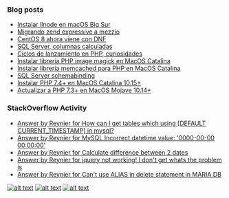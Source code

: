 ### Blog posts
<!-- BLOG-POST-LIST:START -->
- [Instalar llnode en macOS Big Sur](http://scriptinside.blogspot.com/2021/04/instalar-llnode-en-macos-big-sur.html)
- [Migrando zend expressive a mezzio](http://scriptinside.blogspot.com/2020/04/migrando-zend-expressive-mezzio.html)
- [CentOS 8 ahora viene con DNF](http://scriptinside.blogspot.com/2020/02/centos-8-ahora-viene-con-dnf.html)
- [SQL Server, columnas calculadas](http://scriptinside.blogspot.com/2020/02/sql-server-columnas-calculadas.html)
- [Ciclos de lanzamiento en PHP, curiosidades](http://scriptinside.blogspot.com/2020/02/ciclos-de-lanzamiento-en-php.html)
- [Instalar libreria PHP image magick en MacOS Catalina](http://scriptinside.blogspot.com/2020/02/instalar-libreria-php-image-magick-en.html)
- [Instalar librería memcached para PHP en MacOS Catalina](http://scriptinside.blogspot.com/2020/02/instalar-libreria-memcached-para-php-en.html)
- [SQL Server schemabinding](http://scriptinside.blogspot.com/2020/02/sql-server-schemabinding.html)
- [Instalar PHP 7.4+ en MacOS Catalina 10.15+](http://scriptinside.blogspot.com/2020/02/instalar-php-74-en-macos-catalina-1015.html)
- [Actualizar a PHP 7.3+ en MacOS Mojave 10.14+](http://scriptinside.blogspot.com/2019/07/actualizar-php-73-en-macos-mojave-1014.html)
<!-- BLOG-POST-LIST:END -->

### StackOverflow Activity
<!-- STACKOVERFLOW:START -->
- [Answer by Reynier for How can I get tables which using [DEFAULT CURRENT_TIMESTAMP] in mysql?](https://stackoverflow.com/questions/67802462/how-can-i-get-tables-which-using-default-current-timestamp-in-mysql/67802596#67802596)
- [Answer by Reynier for MySQL Incorrect datetime value: &#39;0000-00-00 00:00:00&#39;](https://stackoverflow.com/questions/35565128/mysql-incorrect-datetime-value-0000-00-00-000000/62444748#62444748)
- [Answer by Reynier for Calculate difference between 2 dates](https://stackoverflow.com/questions/60060338/calculate-difference-between-2-dates/60061116#60061116)
- [Answer by Reynier for jquery not working! I don&#39;t get whats the problem is](https://stackoverflow.com/questions/58715655/jquery-not-working-i-dont-get-whats-the-problem-is/58728995#58728995)
- [Answer by Reynier for Can&#39;t use ALIAS in delete statement in MARIA DB](https://stackoverflow.com/questions/58728419/cant-use-alias-in-delete-statement-in-maria-db/58728897#58728897)
<!-- STACKOVERFLOW:END -->

<!-- Please don't remove this: Grab your social icons from https://github.com/carlsednaoui/gitsocial and https://github.com/paulrobertlloyd/socialmediaicons/ -->

<!-- display the social media buttons in your README -->

[![alt text][1.1]][1]
[![alt text][2.1]][2]
[![alt text][3.1]][3]


<!-- links to social media icons -->
<!-- no need to change these -->

[1.1]: https://github.com/paulrobertlloyd/socialmediaicons/blob/main/stackoverflow-32x32.png
[2.1]: https://github.com/paulrobertlloyd/socialmediaicons/blob/main/linkedin-32x32.png
[3.1]: https://github.com/paulrobertlloyd/socialmediaicons/blob/main/slideshare-32x32.png

<!-- links to your social media accounts -->
<!-- update these accordingly -->

[1]: https://stackoverflow.com/users/4609783/reynier
[2]: https://www.linkedin.com/in/reynierdelarosa/
[3]: https://es.slideshare.net/sirio3mil

<!-- Please don't remove this: Grab your social icons from https://github.com/carlsednaoui/gitsocial -->
